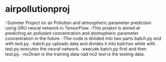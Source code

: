 # airpollutionproj
-Summer Project on air Pollution and atmospheric parameter prediction using GRU neural network in TensorFlow.
-This project is aimed at predicting air pollutant concentration and atomspheric parameter concentration in the future.
-The code is divided into two parts batch.py and with test.py.
-batch.py uploads data and divides it into batches while with test.py executes the neural network.
-execute batch.py first and then test.py.
-no2train is the training data nad no2 test is the testing data.


